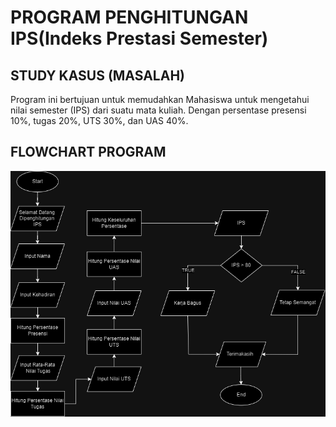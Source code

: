 # PROGRAM PENGHITUNGAN IPS(Indeks Prestasi Semester)

## STUDY KASUS (MASALAH)
Program ini bertujuan untuk memudahkan Mahasiswa untuk mengetahui nilai semester (IPS) dari suatu mata kuliah. Dengan persentase presensi 10%, tugas 20%, UTS 30%, dan UAS 40%.

## FLOWCHART PROGRAM
![flowchart](flowchart.drawio.png)
